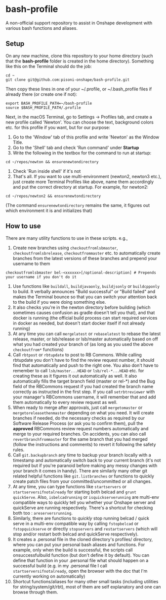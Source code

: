# bash-profile
A non-official support repository to assist in Onshape development with various bash functions and aliases.

## Setup
On any new machine, clone this repository to your home directory (such that the **bash-profile** folder is created in the home directory). Something like this on the Terminal should do the job:
```
cd ~
git clone git@github.com:pisoni-onshape/bash-profile.git
```
Then copy these lines in one of your ~/.profile, or ~/.bash_profile files if already there (or create one if not):
```
export BASH_PROFILE_PATH=~/bash-profile
source $BASH_PROFILE_PATH/.profile
```
Next, in the macOS Terminal, go to Settings -> Profiles tab, and create a new profile called 'Newton'. You can choose the text, background colors etc. for this profile if you want, but for our purpose:
1. Go to the 'Window' tab of this profile and write 'Newton' as the Window Title.
1. Go to the 'Shell' tab and check 'Run command' under **Startup**
1. Write the following in the textbox for the command to run at startup:
```
cd ~/repos/newton && ensurenewtondirectory
```
1. Check 'Run inside shell' if it's not
1. That's all. If you want to use multi-environment (newton2, newton3 etc.), just create more Terminal Profiles like above, name them accordingly and put the correct directory at startup. For example, for newton2:
```
cd ~/repos/newton2 && ensurenewtondirectory
```
(The command `ensurenewtondirectory` remains the same, it figures out which environment it is and initializes that)

## How to use
There are many utility functions to use in these scripts. e.g.,
1. Create new branches using `checkoutfromlsbmaster`, `checkoutfromlsbrelease`, `checkoutfrommaster` etc. to automatically create branches from the latest versions of these branches and prepend your username to them
```
checkoutfromlsbmaster bel-<xxxxxx>[/optional-description] # Prepends your username if you don't do it
```
1. Use functions like `buildall`, `buildjavaonly`, `buildjsonly` or `buildcpponly` to build. It verbally announces "Build successful" or "Build failed" and makes the Terminal bounce so that you can switch your attention back to the build if you were doing something else.
1. It also checks you're in the newton directory before building (which sometimes causes confusion as gradle doesn't tell you that), and that docker is running (the official build process can start required services in docker as needed, but doesn't start docker itself if not already running)
1. At any time you can call `mergelatest` or `rebaselatest` to rebase the latest release, master, or lsb/release or lsb/master automatically based on off what you had created your branch of (as long as you used the above `checkoutfrom*` functions)
1. Call `rbtpost` or `rbtupdate` to post to RB Commons. While calling rbtupdate you don't have to find the review request number, it should find that automatically and push to the right one. You also don't have to remember to call `lsb/master...HEAD` or `lsb/rel-*...HEAD` etc. for creating these as it figures it out automatically as well. It also automatically fills the target branch field (master or rel-*) and the Bug field of the RBCommons request if you had created the branch name correctly as instructed in the first step. If you call `setrbtreviewer` with your manager's RBCommons username, it will remember that and add them automatically to every review request as well.
1. When ready to merge after approvals, just call `mergetomaster` or `mergetoreleasethenmaster` depending on what you need. It will create branches if needed, do the necessary checks as required by our Software Release Process (or ask you to confirm them), pull the **approved** RBCommons review request numbers automatically and merge to your required branches. On accidents, you can also call `revertbranchfrommaster` for the same branch that you had merged (follow the instructions and comments) to revert it following the safety rules.
1. Call `git.backupbranch` any time to backup your branch locally with a timestamp and automatically switch back to your current branch (it's not required but if you're paranoid before making any messy changes with your branch it comes in handy). There are similarly many other git related helpful functions like `git.listbranches` or functions to quickly create patch files from your committed/uncommitted or all changes.
1. At any time, you can type functions like `startservers` or `startserversifnotalready` for starting both belcad and `grunt quickServe`. Also, `isbelcadrunning` or `isquickserverunning` are multi-env compatible ways to quickly tell you whether your Onshape server and quickServe are running respectively. There's a shortcut for checking both too : `areserversrunning`.
1. Similarly, there are functions to _quickly_ stop running belcad / quick serve in a multi-env compatible way by calling `fstopbelcad` or `fstopquickserve` or directly `stopservers` and `restartservers` (which will stop and/or restart both belcad and quickServe respectively).
1. It creates a .personal file in the cloned directory's profiles/ directory, where you can put your personal bash aliases and functions. For example, only when the build is successful, the scripts call onsuccessfulbuild function (but don't define it by default). You can define that function in your .personal file what should happen on  a successful build (e.g. in my .personal file I call `startserversifnotalready`, open the browser with the doc that I'm currently working on automatically)
1. Shortcut functions/aliases for many other small tasks (including utilities for string/system/git/rbt), most of them are self explanatory and one can browse through them.
